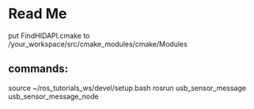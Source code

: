 # Read Me

put FindHIDAPI.cmake to /your_workspace/src/cmake_modules/cmake/Modules

## commands:

source ~/ros_tutorials_ws/devel/setup.bash
rosrun usb_sensor_message usb_sensor_message_node
